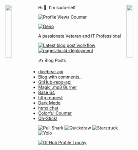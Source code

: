 <img align="left" src="https://user-images.githubusercontent.com/65187002/144930161-2f783401-8d27-4fdf-a2f7-cc0ba32f1f1f.gif" width="21%" style="display:inline;"><img align="right" src="https://user-images.githubusercontent.com/65187002/144930161-2f783401-8d27-4fdf-a2f7-cc0ba32f1f1f.gif" width="21%" style="display:inline;">

Hi 👋, I'm sudo-self<br>

![Profile Views Counter](https://komarev.com/ghpvc/?username=sudo-self&style=flat-square&color=blue)

[![Deno](https://github.com/sudo-self/psx.deno/actions/workflows/deno.yml/badge.svg)](https://github.com/sudo-self/psx.deno/actions/workflows/deno.yml)

A passionate Veteran and IT Professional

[![Latest blog post workflow](https://github.com/sudo-self/sudo-self/actions/workflows/blogpost.yml/badge.svg?branch=main)](https://github.com/sudo-self/sudo-self/actions/workflows/blogpost.yml)
[![pages-build-deployment](https://github.com/sudo-self/sudo-self/actions/workflows/pages/pages-build-deployment/badge.svg)](https://github.com/sudo-self/sudo-self/actions/workflows/pages/pages-build-deployment)

:writing_hand: Blog Posts
<!-- BLOG-POST-LIST:START -->
- [dicebear api](https://dev.to/sudo-self/dicebear-api-m59)
- [Blog with comments..](https://dev.to/sudo-self/blog-with-comments-1314)
- [GitHub-repo-api](https://dev.to/sudo-self/github-repos-284g)
- [Magic .mp3 Burner](https://dev.to/sudo-self/magic-mp3-burner-49bo)
- [Base 64](https://dev.to/sudo-self/base-64-2pa0)
- [http request](https://dev.to/sudo-self/http-request-200-ok-4li2)
- [Dark Mode](https://dev.to/sudo-self/dark-mode-23dd)
- [htmx chat](https://dev.to/sudo-self/htmx-chat-2bn3)
- [Colorful Counter](https://dev.to/sudo-self/colorful-counter-cph)
- [Oh-Stick!](https://dev.to/sudo-self/oh-stick-1dfl)
<!-- BLOG-POST-LIST:END -->

![Pull Shark](https://github.com/sudo-self/sudo-self/assets/119916323/591566e1-cd9a-445c-9d0b-82ca60b4c37f)
![Quickdraw](https://github.com/sudo-self/sudo-self/assets/119916323/9d692e82-ae9f-4703-9355-74a0e8bebbfe)
![Starstruck](https://github.com/sudo-self/sudo-self/assets/119916323/5c4f6626-7c67-4277-97a6-b67b77d08953)
![Yolo](https://github.com/sudo-self/sudo-self/assets/119916323/f135932f-d44f-4bb9-b72a-ac23219112bc)

[![GitHub Profile Trophy](https://github-profile-trophy.vercel.app/?username=sudo-self&column=3&theme=onedark)](https://github.com/ryo-ma/github-profile-trophy)

